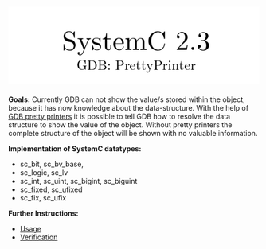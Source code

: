 ## ![SystemC 2.3 Pretty Printer](./img/logo.png)

**Goals:**
Currently GDB can not show the value/s stored within the object, because it has now knowledge about the data-structure. With the help of <a href="https://sourceware.org/gdb/onlinedocs/gdb/Pretty-Printing.html#Pretty-Printing">GDB pretty printers</a> it is possible to tell GDB how to resolve the data structure to show the value of the object. Without pretty printers the complete structure of the object will be shown with no valuable information.

**Implementation of SystemC datatypes:**
- sc\_bit, sc\_bv\_base,
- sc\_logic, sc\_lv
- sc\_int, sc\_uint, sc\_bigint, sc\_biguint
- sc\_fixed, sc\_ufixed
- sc\_fix, sc\_ufix

**Further Instructions:**
- [Usage](./USAGE.md)
- [Verification](./VERIFICATION.md)
